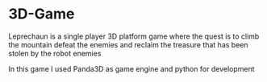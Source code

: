 # 3D-Game
Leprechaun is a single player 3D platform game where the quest is to climb the mountain defeat the enemies and reclaim the treasure that has been stolen by the robot enemies

In this game I used Panda3D as game engine and python for development
